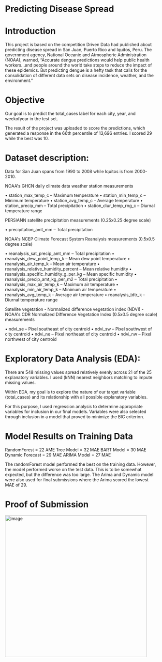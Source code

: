 # Predicting Disease Spread

# Introduction

This project is based on the competition Driven Data had published about predicting disease spread in San Juan, Puerto Rico and Iquitos, Peru. The government agency, National Oceanic and Atmospheric Administration (NOAA), warned, “Accurate dengue predictions would help public health workers…and people around the world take steps to reduce the impact of these epidemics. But predicting dengue is a hefty task that calls for the consolidation of different data sets on disease incidence, weather, and the environment.”

# Objective

Our goal is to predict the total_cases label for each city, year, and weekofyear in the test set.

The result of the project was uploaded to score the predictions, which generated a response in the 66th percentile of 13,696 entries. I scored 29 while the best was 10.

# Dataset description:

Data for San Juan spans from 1990 to 2008 while Iquitos is from 2000-2010.


NOAA's GHCN daily climate data weather station measurements

•	station_max_temp_c – Maximum temperature
•	station_min_temp_c – Minimum temperature
•	station_avg_temp_c – Average temperature
•	station_precip_mm – Total precipitation
•	station_diur_temp_rng_c – Diurnal temperature range

PERSIANN satellite precipitation measurements (0.25x0.25 degree scale)

•	precipitation_amt_mm – Total precipitation

NOAA's NCEP Climate Forecast System Reanalysis measurements (0.5x0.5 degree scale)

•	reanalysis_sat_precip_amt_mm – Total precipitation
•	reanalysis_dew_point_temp_k – Mean dew point temperature
•	reanalysis_air_temp_k – Mean air temperature
•	reanalysis_relative_humidity_percent – Mean relative humidity
•	reanalysis_specific_humidity_g_per_kg – Mean specific humidity
•	reanalysis_precip_amt_kg_per_m2 – Total precipitation
•	reanalysis_max_air_temp_k – Maximum air temperature
•	reanalysis_min_air_temp_k – Minimum air temperature
•	reanalysis_avg_temp_k – Average air temperature
•	reanalysis_tdtr_k – Diurnal temperature range

Satellite vegetation - Normalized difference vegetation index (NDVI) - NOAA's CDR Normalized Difference Vegetation Index (0.5x0.5 degree scale) measurements

•	ndvi_se – Pixel southeast of city centroid
•	ndvi_sw – Pixel southwest of city centroid
•	ndvi_ne – Pixel northeast of city centroid
•	ndvi_nw – Pixel northwest of city centroid

# Exploratory Data Analysis (EDA):

There are 548 missing values spread relatively evenly across 21 of the 25 explanatory variables. I used (kNN) nearest neighbors matching to impute missing values.

Within EDA, my goal is to explore the nature of our target variable (total_cases) and its relationship with all possible explanatory variables.


For this purpose, I used regression analysis to determine appropriate variables for inclusion in our final models. Variables were also selected through inclusion in a model that proved to minimize the BIC criterion.

# Model Results on Training Data
RandomForest = 22 AME
Tree Model = 32 MAE
BART Model = 30 MAE
Dynamic Forecast = 29 MAE
ARIMA Model = 27 MAE

The randomForest model performed the best on the training data. However, the model performed worse on the test data. This is to be somewhat expected, but the difference was too large. The Arima and Dynamic model were also used for final submissions where the Arima scored the lowest MAE of 29.

# Proof of Submission
<img width="468" alt="image" src="https://github.com/jconns/Predicting-Disease-Spread/assets/48659723/f8c688ee-b4c0-4b16-8e41-087cce210ccf">
